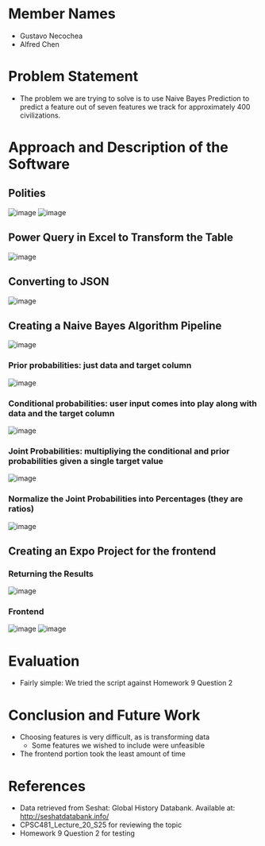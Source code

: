 # Member Names
- Gustavo Necochea
- Alfred Chen

# Problem Statement
- The problem we are trying to solve is to use Naive Bayes Prediction to predict a feature out of seven features we track for approximately 400 civilizations.

# Approach and Description of the Software
## Polities
![image](https://github.com/user-attachments/assets/94154af2-1bde-4ee7-b8be-ffcc2c7d925b)
![image](https://github.com/user-attachments/assets/9659788e-d40d-482f-9707-958f756513c8)
## Power Query in Excel to Transform the Table
![image](https://github.com/user-attachments/assets/bf585fc0-45f0-4f22-9703-4ad1ad7a6cdc)
## Converting to JSON
![image](https://github.com/user-attachments/assets/d742b1dd-8622-4ccd-8053-64e0a9d7a0f4)
## Creating a Naive Bayes Algorithm Pipeline
![image](https://github.com/user-attachments/assets/48497701-eb53-4b39-ac9e-7e07c5087e5d)
### Prior probabilities: just data and target column
![image](https://github.com/user-attachments/assets/ad3f44c4-cb7c-4e25-804f-a1d53633383b)
### Conditional probabilities: user input comes into play along with data and the target column
![image](https://github.com/user-attachments/assets/0c5836c5-5f5a-4522-8d66-12c62cabb283)
### Joint Probabilities: multipliying the conditional and prior probabilities given a single target value
![image](https://github.com/user-attachments/assets/9f4f20ac-c0eb-45bc-ba4a-0839ab5eb894)
### Normalize the Joint Probabilities into Percentages (they are ratios)
![image](https://github.com/user-attachments/assets/f82c53a4-870d-4db6-9cb8-546f8beeb5e1)
## Creating an Expo Project for the frontend
### Returning the Results
![image](https://github.com/user-attachments/assets/8f7622bb-6301-4858-a58e-afd08f62ce64)
### Frontend
![image](https://github.com/user-attachments/assets/7cfb5b06-97cb-4a38-97f9-179059647fa0)
![image](https://github.com/user-attachments/assets/40db0245-0f37-4aa4-b047-b4aa6e91514a)

# Evaluation
- Fairly simple: We tried the script against Homework 9 Question 2

# Conclusion and Future Work
- Choosing features is very difficult, as is transforming data
  - Some features we wished to include were unfeasible
- The frontend portion took the least amount of time

# References
- Data retrieved from Seshat: Global History Databank. Available at: http://seshatdatabank.info/
- CPSC481_Lecture_20_S25 for reviewing the topic
- Homework 9 Question 2 for testing
